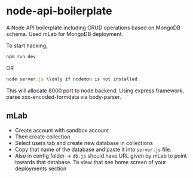 # node-api-boilerplate
A Node API boilerplate including CRUD operations based on MongoDB schema. Used mLab for MongoDB deployment. 

To start hacking,

```js
npm run dev
```

OR 

```js
node server.js \\only if nodemon is not installed
```

This will allocate 8000 port to node backend. Using express framework, parse xxx-encoded-formdata via body-parser.

## mLab 
- Create account with sandbox account
- Then create collection
- Select users tab and create new database in collections
- Copy that name of the database and paste it into `server.js` file.
- Also in config folder -> `db.js` should have URL given by mLab to point towards that database. To view that see home screen of your deployments section
